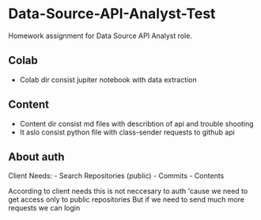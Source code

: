 # Data-Source-API-Analyst-Test
Homework assignment for Data Source API Analyst role.

## Colab
- Colab dir consist jupiter notebook with data extraction
## Content
- Content dir consist md files with describtion of api and trouble shooting 
- It aslo consist python file with class-sender requests to github api

## About auth
Client Needs:
    - Search Repositories (public)
    - Commits
    - Contents

According to client needs this is not neccesary to auth 'cause we need to get access only to public repositories
But if we need to send much more requests we can login